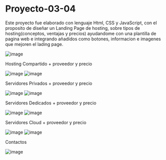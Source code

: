 # Proyecto-03-04
Este proyecto fue elaborado con lenguaje Html, CSS y JavaScript, con el proposito de diseñar un Landing Page de hosting, sobre tipos de hosting(conceptos, ventajas y precios) ayudandome con una plantilla de pagina web e integrando añadidos como botones, informacion e imagenes que mejoren el lading page.

![image](https://user-images.githubusercontent.com/126354748/223914552-2c574ed8-a3a0-4eff-bffb-17d3927b32ad.png)

Hosting Compartido + proveedor y precio

![image](https://user-images.githubusercontent.com/126354748/223914809-f4504db8-36fb-46f4-9c6c-392f5e7bc1df.png)
![image](https://user-images.githubusercontent.com/126354748/223914837-1ca71010-86ee-47dc-b21e-f9f80e583df8.png)

Servidores Privados + proveedor y precio

![image](https://user-images.githubusercontent.com/126354748/223914892-1b998e97-7f63-4a73-88e1-0eac0a25b3dc.png)
![image](https://user-images.githubusercontent.com/126354748/223914923-d3d1a641-388f-4f71-80b2-f84a1f5632a6.png)

Servidores Dedicados + proveedor y precio

![image](https://user-images.githubusercontent.com/126354748/223914997-88ca3154-86c4-4e85-a3a0-8ec54f5da5a7.png)
![image](https://user-images.githubusercontent.com/126354748/223915036-60fd784e-a5fc-412f-837c-2b61bd24bb79.png)

Servidores Cloud + proveedor y precio

![image](https://user-images.githubusercontent.com/126354748/223915099-cee54cf9-1c36-4e10-9b68-f9477448e65e.png)
![image](https://user-images.githubusercontent.com/126354748/223915133-90a9fc7c-b801-4f81-81e1-22c2f15d4e9b.png)

Contactos

![image](https://user-images.githubusercontent.com/126354748/223915176-7a3befe7-2059-4522-be03-1e57cfceaa38.png)
